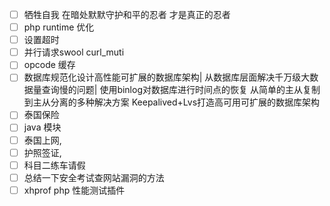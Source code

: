 - [ ] 牺牲自我 在暗处默默守护和平的忍者 才是真正的忍者
- [ ] php runtime 优化
- [ ] 设置超时
- [ ] 并行请求swool curl_muti
- [ ] opcode 缓存
- [ ] 数据库规范化设计高性能可扩展的数据库架构|
      从数据库层面解决千万级大数据量查询慢的问题|
      使用binlog对数据库进行时间点的恢复
      从简单的主从复制到主从分离的多种解决方案
      Keepalived+Lvs打造高可用可扩展的数据库架构
- [ ] 泰国保险
- [ ] java  模块
- [ ] 泰国上网, 
- [ ] 护照签证,
- [ ] 科目二练车请假
- [ ] 总结一下安全考试查网站漏洞的方法
- [ ] xhprof php 性能测试插件
